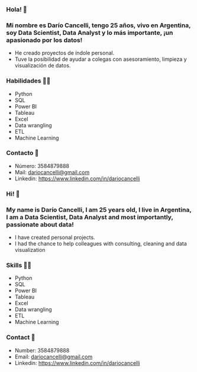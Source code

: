 ### Hola! 👋

### Mi nombre es Darío Cancelli, tengo 25 años, vivo en Argentina, soy Data Scientist, Data Analyst y lo más importante, ¡un apasionado por los datos!
* He creado proyectos de índole personal.
* Tuve la posibilidad de ayudar a colegas con asesoramiento, limpieza y visualización de datos.

### Habilidades 👨‍💻
* Python
* SQL
* Power BI
* Tableau
* Excel
* Data wrangling
* ETL
* Machine Learning

### Contacto 📱

* Número: 3584879888
* Mail: dariocancelli@gmail.com
* Linkedin: https://www.linkedin.com/in/dariocancelli


### Hi! 👋

### My name is Darío Cancelli, I am 25 years old, I live in Argentina, I am a Data Scientist, Data Analyst and most importantly, passionate about data!
* I have created personal projects.
* I had the chance to help colleagues with consulting, cleaning and data visualization

### Skills 👨‍💻
* Python
* SQL
* Power BI
* Tableau
* Excel
* Data wrangling
* ETL
* Machine Learning

### Contact 📱

* Number: 3584879888
* Email: dariocancelli@gmail.com
* Linkedin: https://www.linkedin.com/in/dariocancelli
